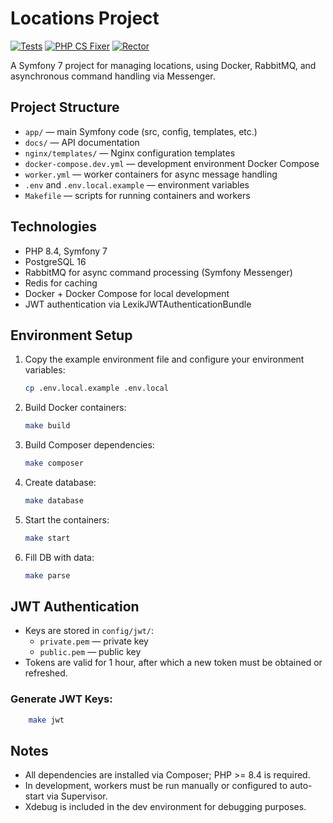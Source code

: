 # Locations Project

[![Tests](https://github.com/Timofey86/locations/actions/workflows/tests.yml/badge.svg)](https://github.com/Timofey86/locations/actions/workflows/tests.yml)
[![PHP CS Fixer](https://img.shields.io/badge/code_style-php_cs_fixer-blue.svg)](https://github.com/FriendsOfPHP/PHP-CS-Fixer)
[![Rector](https://img.shields.io/badge/code_refactor-rector-green.svg)](https://github.com/rectorphp/rector)

A Symfony 7 project for managing locations, using Docker, RabbitMQ, and asynchronous command handling via Messenger.

## Project Structure

- `app/` — main Symfony code (src, config, templates, etc.)
- `docs/` — API documentation
- `nginx/templates/` — Nginx configuration templates
- `docker-compose.dev.yml` — development environment Docker Compose
- `worker.yml` — worker containers for async message handling
- `.env` and `.env.local.example` — environment variables
- `Makefile` — scripts for running containers and workers

## Technologies

- PHP 8.4, Symfony 7
- PostgreSQL 16
- RabbitMQ for async command processing (Symfony Messenger)
- Redis for caching
- Docker + Docker Compose for local development
- JWT authentication via LexikJWTAuthenticationBundle

## Environment Setup

1. Copy the example environment file and configure your environment variables:
    ```bash
    cp .env.local.example .env.local
    ```

2. Build Docker containers:
    ```bash
    make build
    ```

3. Build Composer dependencies:
    ```bash
    make composer
    ```
4. Create database:
    ```bash
    make database
    ```

5. Start the containers:
    ```bash
    make start
    ```
   
6. Fill DB with data:
    ```bash
   make parse 
   ```

## JWT Authentication

- Keys are stored in `config/jwt/`:
    - `private.pem` — private key
    - `public.pem` — public key
- Tokens are valid for 1 hour, after which a new token must be obtained or refreshed.

### Generate JWT Keys:
```bash
    make jwt
```
## Notes

- All dependencies are installed via Composer; PHP >= 8.4 is required.
- In development, workers must be run manually or configured to auto-start via Supervisor.
- Xdebug is included in the dev environment for debugging purposes.